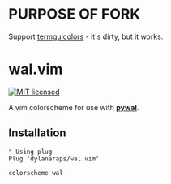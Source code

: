 # PURPOSE OF FORK

Support [termguicolors](https://vimhelp.org/options.txt.html#%27termguicolors%27) - it's dirty, but it works.

# wal.vim

[![MIT licensed](https://img.shields.io/badge/license-MIT-blue.svg)](./LICENSE.md)

A vim colorscheme for use with **[pywal](https://github.com/dylanaraps/pywal)**.


## Installation

```vim
" Using plug
Plug 'dylanaraps/wal.vim'

colorscheme wal
```
